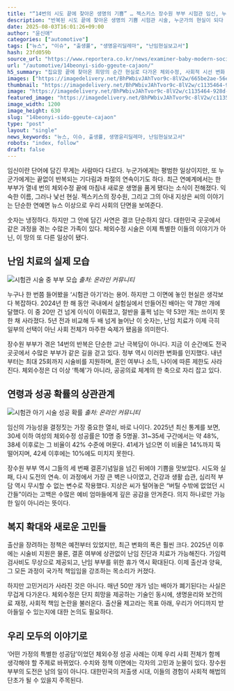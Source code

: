 ```yaml
---
title: "“14번의 시도 끝에 찾아온 생명의 기쁨” … 젝스키스 장수원 부부 시험관 임신, 누군가의 현실이 된 이야기"
description: "반복된 시도 끝에 찾아온 생명의 기쁨 시험관 시술, 누군가의 현실이 되다 ..."
date: 2025-08-03T16:01:26+09:00
author: "윤신애"
categories: ["automotive"]
tags: ["뉴스", "이슈", "출생률", "생명윤리딜레마", "난임현실보고서"]
hash: 23fd059b
source_url: "https://www.reportera.co.kr/news/examiner-baby-modern-society/"
url: "/automotive/14beonyi-sido-ggeute-cajaon/"
h5_summary: "집요함 끝에 찾아온 희망의 순간 현실로 다가온 체외수정, 사회적 시선 변화 예고"
images: ["https://imagedelivery.net/BhPWbivJAhTvor9c-8lV2w/665be2ae-56e2-484a-6a6c-f251b3774200/public", "https://imagedelivery.net/BhPWbivJAhTvor9c-8lV2w/c1135464-928d-4d2d-14e8-97fd986c0a00/public", "https://imagedelivery.net/BhPWbivJAhTvor9c-8lV2w/beb8ad9d-2b57-4617-eea5-7c0b6e12b900/public"]
thumbnail: "https://imagedelivery.net/BhPWbivJAhTvor9c-8lV2w/c1135464-928d-4d2d-14e8-97fd986c0a00/public"
image: "https://imagedelivery.net/BhPWbivJAhTvor9c-8lV2w/c1135464-928d-4d2d-14e8-97fd986c0a00/public"
featured_image: "https://imagedelivery.net/BhPWbivJAhTvor9c-8lV2w/c1135464-928d-4d2d-14e8-97fd986c0a00/public"
image_width: 1200
image_height: 630
slug: "14beonyi-sido-ggeute-cajaon"
type: "post"
layout: "single"
news_keywords: "뉴스, 이슈, 출생률, 생명윤리딜레마, 난임현실보고서"
robots: "index, follow"
draft: false
---
```


임신이란 단어에 담긴 무게는 사람마다 다르다. 누군가에게는 평범한 일상이지만, 또 누군가에게는 끝없이 반복되는 기다림과 좌절의 연속이기도 하다. 최근 연예계에서는 한 부부가 열네 번의 체외수정 끝에 마침내 새로운 생명을 품게 됐다는 소식이 전해졌다. 익숙한 이름, 그러나 낯선 현실. 젝스키스의 장수원, 그리고 그의 아내 지상은 씨의 이야기는 단순한 연예면 뉴스 이상으로 우리 사회의 단면을 보여준다.

숫자는 냉정하다. 하지만 그 안에 담긴 사연은 결코 단순하지 않다. 대한민국 곳곳에서 같은 과정을 겪는 수많은 가족이 있다. 체외수정 시술은 이제 특별한 이들의 이야기가 아닌, 이 땅의 또 다른 일상이 됐다.

## 난임 치료의 실제 모습

![시험관 시술 중 부부 모습](https://imagedelivery.net/BhPWbivJAhTvor9c-8lV2w/beb8ad9d-2b57-4617-eea5-7c0b6e12b900/public)
*출처: 온라인 커뮤니티*


누구나 한 번쯤 들어봤을 ‘시험관 아기’라는 용어. 하지만 그 이면에 놓인 현실은 생각보다 복잡하다. 2024년 한 해 동안 국내에서 실험실에서 만들어진 배아는 약 78만 개에 달했다. 이 중 20만 건 넘게 이식이 이뤄졌고, 절반을 훌쩍 넘는 약 53만 개는 쓰이지 못한 채 사라졌다. 5년 전과 비교해 두 배 넘게 늘어난 이 숫자는, 난임 치료가 이제 극히 일부의 선택이 아닌 사회 전체가 마주한 숙제가 됐음을 의미한다.

장수원 부부가 겪은 14번의 반복은 단순한 고난 극복담이 아니다. 지금 이 순간에도 전국 곳곳에서 수많은 부부가 같은 길을 걷고 있다. 정부 역시 이러한 변화를 인지했다. 내년부터는 최대 25회까지 시술비를 지원하며, 혼인 여부나 소득, 나이에 따른 제한도 사라진다. 체외수정은 더 이상 ‘특혜’가 아니라, 공공의료 체계의 한 축으로 자리 잡고 있다.

## 연령과 성공 확률의 상관관계

![시험관 아기 시술 성공 확률](https://imagedelivery.net/BhPWbivJAhTvor9c-8lV2w/665be2ae-56e2-484a-6a6c-f251b3774200/public)
*출처: 온라인 커뮤니티*


임신의 가능성을 결정짓는 가장 중요한 열쇠, 바로 나이다. 2025년 최신 통계를 보면, 30세 이하 여성의 체외수정 성공률은 10명 중 5명꼴. 31~35세 구간에서는 약 48%, 38세 이후로는 그 비율이 42% 수준에 머문다. 41세가 넘으면 이 비율은 14%까지 뚝 떨어지며, 42세 이후에는 10%에도 미치지 못한다.

장수원 부부 역시 그들의 세 번째 결혼기념일을 넘긴 뒤에야 기쁨을 맛보았다. 시도와 실패, 다시 도전의 연속. 이 과정에서 가장 큰 벽은 나이였고, 건강과 생활 습관, 심리적 부담 역시 무시할 수 없는 변수로 작용했다. 지상은 씨가 털어놓은 “버틸 수밖에 없었던 시간들”이라는 고백은 수많은 예비 엄마들에게 깊은 공감을 안겨준다. 의지 하나로만 가능한 일이 아니라는 뜻이다.

## 복지 확대와 새로운 고민들

출산을 장려하는 정책은 예전부터 있었지만, 최근 변화의 폭은 훨씬 크다. 2025년 이후에는 시술비 지원은 물론, 결혼 여부에 상관없이 난임 진단과 치료가 가능해진다. 가임력 검사비도 무상으로 제공되고, 난임 부부를 위한 휴가 역시 확대된다. 이제 출산과 양육, 그 모든 과정이 국가적 책임임을 강조하는 목소리가 커졌다.

하지만 고민거리가 사라진 것은 아니다. 매년 50만 개가 넘는 배아가 폐기된다는 사실은 무겁게 다가온다. 체외수정은 단지 희망을 제공하는 기술인 동시에, 생명윤리와 보건의료 재정, 사회적 책임 논란을 불러온다. 출산율 제고라는 목표 아래, 우리가 어디까지 받아들일 수 있는지에 대한 논의도 필요하다.

## 우리 모두의 이야기로

‘어떤 가정의 특별한 성공담’이었던 체외수정 성공 사례는 이제 우리 사회 전체가 함께 생각해야 할 주제로 바뀌었다. 수치와 정책 이면에는 각자의 고민과 눈물이 있다. 장수원 부부의 도전은 남의 일이 아니다. 대한민국의 저출생 시대, 이들의 경험이 사회적 해법의 단초가 될 수 있을지 주목된다.
